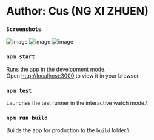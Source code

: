 # Author: Cus (NG XI ZHUEN)

### `Screenshots`
![image](https://github.com/xizhuen/cus-react-practice/assets/12440526/b511fec8-f093-459c-9648-e285d594c59f)
![image](https://github.com/xizhuen/cus-react-practice/assets/12440526/506714b1-96ee-428f-9f87-7167fd0ff1d2)
![image](https://github.com/xizhuen/cus-react-practice/assets/12440526/4b19ec97-cb89-40fd-b5a1-ab241905ab9a)


### `npm start`

Runs the app in the development mode.\
Open [http://localhost:3000](http://localhost:3000) to view it in your browser.


### `npm test`

Launches the test runner in the interactive watch mode.\

### `npm run build`

Builds the app for production to the `build` folder.\
